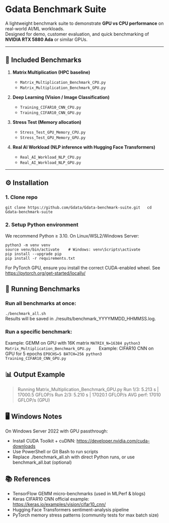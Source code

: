 # Gdata Benchmark Suite

A lightweight benchmark suite to demonstrate **GPU vs CPU performance** on real-world AI/ML workloads.  
Designed for demo, customer evaluation, and quick benchmarking of **NVIDIA RTX 5880 Ada** or similar GPUs.

---

## 📂 Included Benchmarks

1. **Matrix Multiplication (HPC baseline)**
   - `Matrix_Multiplication_Benchmark_CPU.py`
   - `Matrix_Multiplication_Benchmark_GPU.py`

2. **Deep Learning (Vision / Image Classification)**
   - `Training_CIFAR10_CNN_CPU.py`
   - `Training_CIFAR10_CNN_GPU.py`

3. **Stress Test (Memory allocation)**
   - `Stress_Test_GPU_Memory_CPU.py`
   - `Stress_Test_GPU_Memory_GPU.py`

4. **Real AI Workload (NLP inference with Hugging Face Transformers)**
   - `Real_AI_Workload_NLP_CPU.py`
   - `Real_AI_Workload_NLP_GPU.py`

---

## ⚙️ Installation

### 1. Clone repo

`git clone https://github.com/Gdata/Gdata-benchmark-suite.git  
cd Gdata-benchmark-suite`

### 2. Setup Python environment
We recommend Python ≥ 3.10. On Linux/WSL2/Windows Server:

`python3 -m venv venv`  
`source venv/bin/activate    # Windows: venv\Scripts\activate`  
`pip install --upgrade pip`  
`pip install -r requirements.txt`

For PyTorch GPU, ensure you install the correct CUDA-enabled wheel.
See https://pytorch.org/get-started/locally/

## 🚀 Running Benchmarks

### Run all benchmarks at once:

`./benchmark_all.sh`  
Results will be saved in ./results/benchmark_YYYYMMDD_HHMMSS.log.

### Run a specific benchmark:

Example: GEMM on GPU with 16K matrix
`MATRIX_N=16384 python3 Matrix_Multiplication_Benchmark_GPU.py  
`
Example: CIFAR10 CNN on GPU for 5 epochs
`EPOCHS=5 BATCH=256 python3 Training_CIFAR10_CNN_GPU.py  
`
## 📊 Output Example
> Running Matrix_Multiplication_Benchmark_GPU.py
Run 1/3: 5.213 s | 17000.5 GFLOP/s
Run 2/3: 5.210 s | 17020.1 GFLOP/s
AVG perf: 17010 GFLOP/s (GPU)

## 🖥️ Windows Notes
On Windows Server 2022 with GPU passthrough:

- Install CUDA Toolkit + cuDNN: https://developer.nvidia.com/cuda-downloads
- Use PowerShell or Git Bash to run scripts
- Replace ./benchmark_all.sh with direct Python runs, or use benchmark_all.bat (optional)

## 📚 References
- TensorFlow GEMM micro-benchmarks (used in MLPerf & blogs)
- Keras CIFAR10 CNN official example: https://keras.io/examples/vision/cifar10_cnn/
- Hugging Face Transformers sentiment-analysis pipeline
- PyTorch memory stress patterns (community tests for max batch size)

